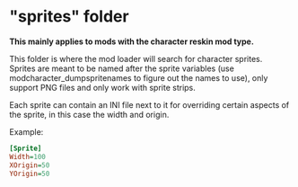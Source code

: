 # "sprites" folder

**This mainly applies to mods with the character reskin mod type.**

This folder is where the mod loader will search for character sprites.  
Sprites are meant to be named after the sprite variables (use modcharacter_dumpspritenames to figure out the names to use), only support PNG files and only work with sprite strips.

Each sprite can contain an INI file next to it for overriding certain aspects of the sprite, in this case the width and origin.

Example:
```ini
[Sprite]
Width=100
XOrigin=50
YOrigin=50
```